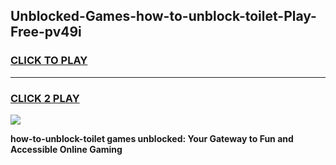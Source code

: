 
## Unblocked-Games-how-to-unblock-toilet-Play-Free-pv49i
<h3>
<a href="https://premium76.site?title=how-to-unblock-toilet&ref=21A">CLICK TO PLAY</a></h3>
<hr>

<h3>
<a href="https://premium76.site?title=how-to-unblock-toilet&ref=21A">CLICK 2 PLAY</a>
  
</h3>

<a href="https://premium76.site?title=how-to-unblock-toilet&ref=21A"><img src="https://clearcache.store/games.png"></a>


**how-to-unblock-toilet games unblocked: Your Gateway to Fun and Accessible Online Gaming**
